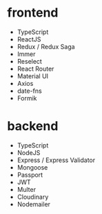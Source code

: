 # frontend
- TypeScript
- ReactJS
- Redux / Redux Saga
- Immer
- Reselect
- React Router
- Material UI
- Axios
- date-fns
- Formik


# backend

- TypeScript
- NodeJS
- Express / Express Validator
- Mongoose
- Passport
- JWT
- Multer
- Cloudinary
- Nodemailer